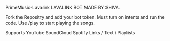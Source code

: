 PrimeMusic-Lavalink
LAVALINK BOT MADE BY SHIVA.

Fork the Repositry and add your bot token. Must turn on intents and run the code. Use /play to start playing the songs.

Supports
YouTube
SoundCloud
Spotify
Links / Text / Playlists
